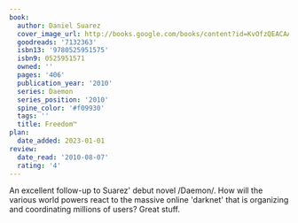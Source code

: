 ```yaml
---
book:
  author: Daniel Suarez
  cover_image_url: http://books.google.com/books/content?id=KvOfzQEACAAJ&printsec=frontcover&img=1&zoom=1&source=gbs_api
  goodreads: '7132363'
  isbn13: '9780525951575'
  isbn9: 0525951571
  owned: ''
  pages: '406'
  publication_year: '2010'
  series: Daemon
  series_position: '2010'
  spine_color: '#f09930'
  tags: ''
  title: Freedom™
plan:
  date_added: 2023-01-01
review:
  date_read: '2010-08-07'
  rating: '4'
---
```


An excellent follow-up to Suarez' debut novel /Daemon/.  How will the various world powers react to the massive online 'darknet' that is organizing and coordinating millions of users?  Great stuff.

